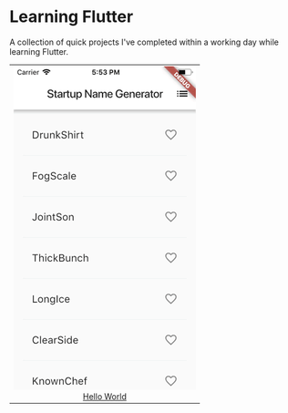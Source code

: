 # Learning Flutter

A collection of quick projects I've completed within a working day while learning Flutter.

<table>
    <tr>
        <td align=center><img src="hello_world/screenshots/01.gif" /></br><a href="hello_world">Hello World<a></td>
    </tr>
</table>